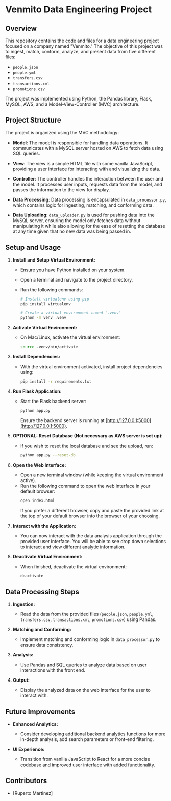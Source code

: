 # Venmito Data Engineering Project

## Overview

This repository contains the code and files for a data engineering project focused on a company named "Venmito." The objective of this project was to ingest, match, conform, analyze, and present data from five different files:

- `people.json`
- `people.yml`
- `transfers.csv`
- `transactions.xml`
- `promotions.csv`

The project was implemented using Python, the Pandas library, Flask, MySQL, AWS, and a Model-View-Controller (MVC) architecture.

## Project Structure

The project is organized using the MVC methodology:

- **Model**: The model is responsible for handling data operations. It communicates with a MySQL server hosted on AWS to fetch data using SQL queries.

- **View**: The view is a simple HTML file with some vanilla JavaScript, providing a user interface for interacting with and visualizing the data.

- **Controller**: The controller handles the interaction between the user and the model. It processes user inputs, requests data from the model, and passes the information to the view for display.

- **Data Processing**: Data processing is encapsulated in `data_processor.py`, which contains logic for ingesting, matching, and conforming data.

- **Data Uploading**: `data_uploader.py` is used for pushing data into the MySQL server, ensuring the model only fetches data without manipulating it while also allowing for the ease of resetting the database at any time given that no new data was being passed in.

## Setup and Usage

1. **Install and Setup Virtual Environment:**

   - Ensure you have Python installed on your system.
   - Open a terminal and navigate to the project directory.
   - Run the following commands:

     ```bash
     # Install virtualenv using pip
     pip install virtualenv

     # Create a virtual environment named '.venv'
     python -m venv .venv
     ```

2. **Activate Virtual Environment:**

   - On Mac/Linux, activate the virtual environment:
     ```bash
     source .venv/bin/activate
     ```

3. **Install Dependencies:**

   - With the virtual environment activated, install project dependencies using:
     ```bash
     pip install -r requirements.txt
     ```

4. **Run Flask Application:**

   - Start the Flask backend server:
     ```bash
     python app.py
     ```
     Ensure the backend server is running at [http://127.0.0.1:5000](http://127.0.0.1:5000).

5. **OPTIONAL: Reset Database (Not necessary as AWS server is set up):**

   - If you wish to reset the local database and see the upload, run:
     ```bash
     python app.py --reset-db
     ```

6. **Open the Web Interface:**

   - Open a new terminal window (while keeping the virtual environment active).
   - Run the following command to open the web interface in your default browser:
     ```bash
     open index.html
     ```
     If you prefer a different browser, copy and paste the provided link at the top of your default browser into the browser of your choosing.

7. **Interact with the Application:**

   - You can now interact with the data analysis application through the provided user interface. You will be able to see drop down selections to interact and view different analytic information.

8. **Deactivate Virtual Environment:**
   - When finished, deactivate the virtual environment:
     ```bash
     deactivate
     ```

## Data Processing Steps

1. **Ingestion:**

   - Read the data from the provided files (`people.json`, `people.yml`, `transfers.csv`, `transactions.xml`, `promotions.csv`) using Pandas.

2. **Matching and Conforming:**

   - Implement matching and conforming logic in `data_processor.py` to ensure data consistency.

3. **Analysis:**

   - Use Pandas and SQL queries to analyze data based on user interactions with the front end.

4. **Output:**
   - Display the analyzed data on the web interface for the user to interact with.

## Future Improvements

- **Enhanced Analytics:**

  - Consider developing additional backend analytics functions for more in-depth analysis, add search parameters or front-end filtering.

- **UI Experience:**
  - Transition from vanilla JavaScript to React for a more concise codebase and improved user interface with added functionality.

## Contributors

- [Ruperto Martinez]
